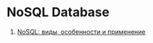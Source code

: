 # NoSQL Database

 1. [NoSQL: виды, особенности и применение](https://yandex.cloud/ru/blog/posts/2022/10/nosql)